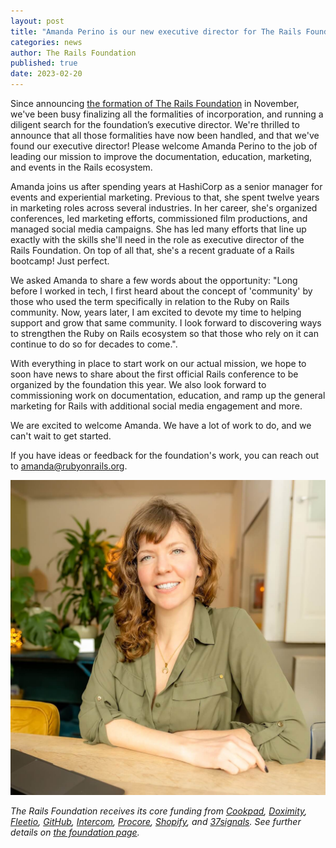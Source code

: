 ```yaml
---
layout: post
title: "Amanda Perino is our new executive director for The Rails Foundation"
categories: news
author: The Rails Foundation
published: true
date: 2023-02-20
---
```


Since announcing [the formation of The Rails Foundation](/2022/11/14/the-rails-foundation) in November, we've been busy finalizing all the formalities of incorporation, and running a diligent search for the foundation’s executive director. We're thrilled to announce that all those formalities have now been handled, and that we've found our executive director! Please welcome Amanda Perino to the job of leading our mission to improve the documentation, education, marketing, and events in the Rails ecosystem.

Amanda joins us after spending years at HashiCorp as a senior manager for events and experiential marketing. Previous to that, she spent twelve years in marketing roles across several industries. In her career, she's organized conferences, led marketing efforts, commissioned film productions, and managed social media campaigns. She has led many efforts that line up exactly with the skills she'll need in the role as executive director of the Rails Foundation. On top of all that, she's a recent graduate of a Rails bootcamp! Just perfect.

We asked Amanda to share a few words about the opportunity: "Long before I worked in tech, I first heard about the concept of 'community' by those who used the term specifically in relation to the Ruby on Rails community. Now, years later, I am excited to devote my time to helping support and grow that same community. I look forward to discovering ways to strengthen the Ruby on Rails ecosystem so that those who rely on it can continue to do so for decades to come.".

With everything in place to start work on our actual mission, we hope to soon have news to share about the first official Rails conference to be organized by the foundation this year. We also look forward to commissioning work on documentation, education, and ramp up the general marketing for Rails with additional social media engagement and more.

We are excited to welcome Amanda. We have a lot of work to do, and we can't wait to get started. 

If you have ideas or feedback for the foundation's work, you can reach out to amanda@rubyonrails.org.

<img src="/assets/images/foundation-amanda.jpg">

_The Rails Foundation receives its core funding from <a href="https://cookpad.com">Cookpad</a>, <a href="https://www.doximity.com">Doximity</a>, <a href="https://www.fleetio.com">Fleetio</a>, <a href="https://github.com">GitHub</a>, <a href="https://www.intercom.com">Intercom</a>, <a href="https://www.procore.com">Procore</a>, <a href="https://www.shopify.com">Shopify</a>, and <a href="https://37signals.com">37signals</a>. See further details on [the foundation page](/foundation)._
